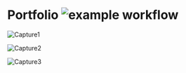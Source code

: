 # Portfolio ![example workflow](https://img.shields.io/badge/Front%20End-HTML%2CCSS%2C%20JV-success)

![Capture1](https://user-images.githubusercontent.com/96413187/191270666-ac9315d7-0035-4614-966e-e2befab14c71.PNG)

![Capture2](https://user-images.githubusercontent.com/96413187/191270706-f3ed1be3-3213-446c-b9a6-9f5219997985.PNG)

![Capture3](https://user-images.githubusercontent.com/96413187/191270731-f0e2efe1-cbfa-4eeb-a1ea-574d77aee5e3.PNG)
